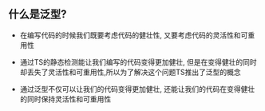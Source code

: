 ## 什么是泛型?

- 在编写代码的时候我们既要考虑代码的健壮性, 又要考虑代码的灵活性和可重用性
- 通过TS的静态检测能让我们编写的代码变得更加健壮, 但是在变得健壮的同时却丢失了灵活性和可重用性,所以为了解决这个问题TS推出了泛型的概念

- 通过泛型不仅可以让我们的代码变得更加健壮, 还能让我们的代码在变得健壮的同时保持灵活性和可重用性

